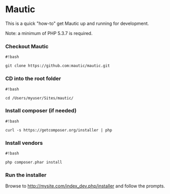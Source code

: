 Mautic
======

This is a quick "how-to" get Mautic up and running for development.

Note: a minimum of PHP 5.3.7 is required.

### Checkout Mautic

```
#!bash

git clone https://github.com:mautic/mautic.git
```

### CD into the root folder

```
#!bash

cd /Users/myuser/Sites/mautic/
```

### Install composer (if needed)

```
#!bash

curl -s https://getcomposer.org/installer | php
```
### Install vendors

```
#!bash

php composer.phar install
```

### Run the installer

Browse to http://mysite.com/index_dev.php/installer and follow the prompts.
